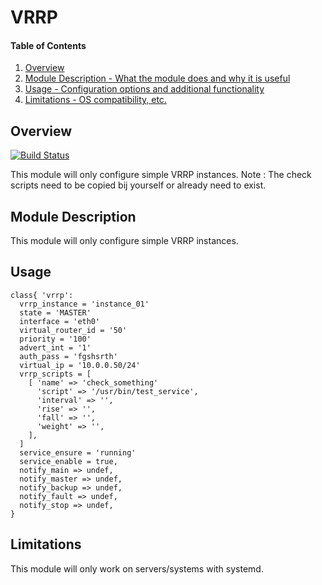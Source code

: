 # VRRP

#### Table of Contents

1. [Overview](#overview)
2. [Module Description - What the module does and why it is useful](#module-description)
3. [Usage - Configuration options and additional functionality](#usage)
4. [Limitations - OS compatibility, etc.](#limitations)

## Overview

[![Build Status](https://travis-ci.org/RedbeeBV/vrrp.svg?branch=master)](https://travis-ci.org/RedbeeBV/vrrp)

This module will only configure simple VRRP instances.
Note : The check scripts need to be copied bij yourself or already need to exist.

## Module Description

This module will only configure simple VRRP instances.

## Usage
```puppet
class{ 'vrrp':
  vrrp_instance = 'instance_01'
  state = 'MASTER'
  interface = 'eth0'
  virtual_router_id = '50'
  priority = '100'
  advert_int = '1'
  auth_pass = 'fgshsrth'
  virtual_ip = '10.0.0.50/24'
  vrrp_scripts = [
    [ 'name' => 'check_something'
      'script' => '/usr/bin/test_service',
      'interval' => '',
      'rise' => '',
      'fall' => '',
      'weight' => '',
    ],
  ]
  service_ensure = 'running'
  service_enable = true,
  notify_main => undef,
  notify_master => undef,
  notify_backup => undef,
  notify_fault => undef,
  notify_stop => undef,
}
```
## Limitations

This module will only work on servers/systems with systemd.

